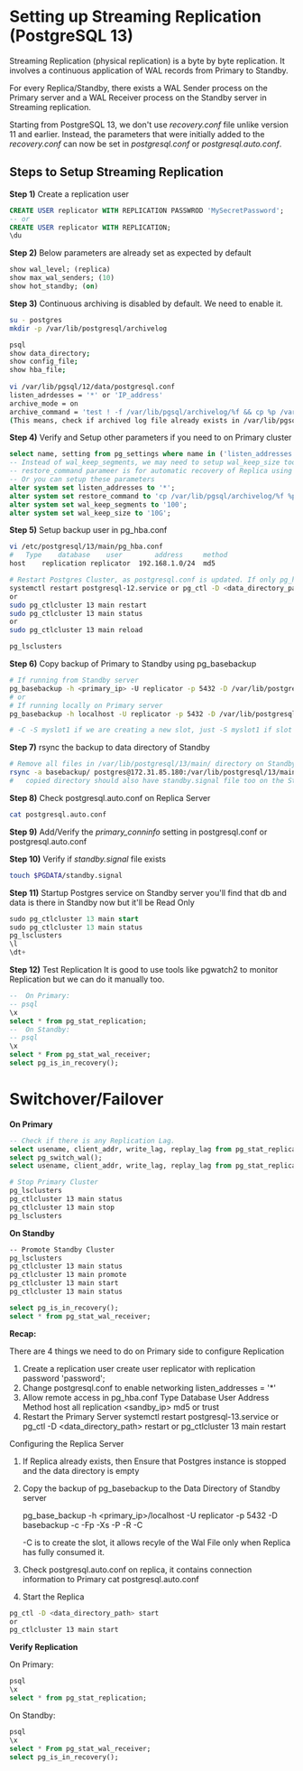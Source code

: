# Setting up Streaming Replication (PostgreSQL 13)
Streaming Replication (physical replication) is a byte by byte replication. It involves a continuous application of WAL records from Primary to Standby.

For every Replica/Standby, there exists a WAL Sender process on the Primary server and a WAL Receiver process on the Standby server in Streaming replication.

Starting from PostgreSQL 13, we don't use *recovery.conf* file unlike version 11 and earlier. Instead, the parameters that were initially added to the *recovery.conf* can now be set in *postgresql.conf* or *postgresql.auto.conf*.


## Steps to Setup Streaming Replication

**Step 1)** Create a replication user
```sql
CREATE USER replicator WITH REPLICATION PASSWROD 'MySecretPassword';
-- or
CREATE USER replicator WITH REPLICATION;
\du
```

**Step 2)** Below parameters are already set as expected by default
```sql
show wal_level; (replica)
show max_wal_senders; (10)
show hot_standby; (on)
```

**Step 3)** Continuous archiving is disabled by default. We need to enable it.
```sh
su - postgres
mkdir -p /var/lib/postgresql/archivelog	

psql
show data_directory;
show config_file;
show hba_file;
	
vi /var/lib/pgsql/12/data/postgresql.conf
listen_adrdesses = '*' or 'IP_address'
archive_mode = on
archive_command = 'test ! -f /var/lib/pgsql/archivelog/%f && cp %p /var/lib/pgsql/archivelog/%f'
(This means, check if archived log file already exists in /var/lib/pgsql/archivelog/, if not then copy it.)
```

**Step 4)** Verify and Setup other parameters if you need to on Primary cluster
```sql
select name, setting from pg_settings where name in ('listen_addresses','archive_mode','archive_command','wal_keep_segments','restore_command');
-- Instead of wal_keep_segments, we may need to setup wal_keep_size too. We can set it to 10 GB.
-- restore_command parameer is for automatic recovery of Replica using archived location.
-- Or you can setup these parameters
alter system set listen_addresses to '*';
alter system set restore_command to 'cp /var/lib/pgsql/archivelog/%f %p';
alter system set wal_keep_segments to '100';
alter system set wal_keep_size to '10G';
```

**Step 5)** Setup backup user in pg_hba.conf
```sh
vi /etc/postgresql/13/main/pg_hba.conf
#	Type	database	user		address		method
host	replication	replicator	192.168.1.0/24	md5

# Restart Postgres Cluster, as postgresql.conf is updated. If only pg_hba.conf is updated, then only reload is enough.	
systemctl restart postgresql-12.service or pg_ctl -D <data_directory_path> restart
or
sudo pg_ctlcluster 13 main restart
sudo pg_ctlcluster 13 main status
or
sudo pg_ctlcluster 13 main reload

pg_lsclusters
```

**Step 6)** Copy backup of Primary to Standby using pg_basebackup
```sh
# If running from Standby server
pg_basebackup -h <primary_ip> -U replicator -p 5432 -D /var/lib/postgresql/basebackup -c fast -Fp (or -Ft -z) -C -S myslot1 -Xs -P -R
# or
# If running locally on Primary server
pg_basebackup -h localhost -U replicator -p 5432 -D /var/lib/postgresql/basebackup -c fast (or --checkpoint=fast) -C -S myslot1 -Fp -Xs -P -R

# -C -S myslot1 if we are creating a new slot, just -S myslot1 if slot already exists.
```

**Step 7)** rsync the backup to data directory of Standby
```sh
# Remove all files in /var/lib/postgresql/13/main/ directory on Standby server first.
rsync -a basebackup/ postgres@172.31.85.180:/var/lib/postgresql/13/main/
#	copied directory should also have standby.signal file too on the Standby server
```

**Step 8)** Check postgresql.auto.conf on Replica Server
```sh
cat postgresql.auto.conf	
```

**Step 9)** Add/Verify the *primary_conninfo* setting in postgresql.conf or postgresql.auto.conf 

**Step 10)** Verify if *standby.signal* file exists
```sh
touch $PGDATA/standby.signal
```

**Step 11)** Startup Postgres service on Standby server
	you'll find that db and data is there in Standby now but it'll be Read Only
```sql
sudo pg_ctlcluster 13 main start
sudo pg_ctlcluster 13 main status
pg_lsclusters
\l
\dt+
```

**Step 12)** Test Replication
	It is good to use tools like pgwatch2 to monitor Replication but we can do it manually too.
```sql
--	On Primary:
-- psql
\x
select * from pg_stat_replication;
--	On Standby:
-- psql
\x
select * From pg_stat_wal_receiver;
select pg_is_in_recovery();
```

# Switchover/Failover

**On Primary**
```sql
-- Check if there is any Replication Lag.
select usename, client_addr, write_lag, replay_lag from pg_stat_replication;
select pg_switch_wal();
select usename, client_addr, write_lag, replay_lag from pg_stat_replication;
```

```sh
# Stop Primary Cluster
pg_lsclusters
pg_ctlcluster 13 main status
pg_ctlcluster 13 main stop
pg_lsclusters
```

**On Standby**
```sh
-- Promote Standby Cluster
pg_lsclusters
pg_ctlcluster 13 main status
pg_ctlcluster 13 main promote
pg_ctlcluster 13 main start
pg_ctlcluster 13 main status
```

```sql
select pg_is_in_recovery();
select * from pg_stat_wal_receiver;
```

**Recap:**

There are 4 things we need to do on Primary side to configure Replication
1. Create a replication user 
create user replicator with replication password 'password';
2. Change postgresql.conf to enable networking
listen_addresses = '*'
3. Allow remote access in pg_hba.conf
Type 	Database 	User 			Address 	Method
host	all			replication		<sandby_ip>	md5 or trust
4. Restart the Primary Server
systemctl restart postgresql-13.service or pg_ctl -D <data_directory_path> restart or pg_ctlcluster 13 main restart

Configuring the Replica Server
1. If Replica already exists, then Ensure that Postgres instance is stopped and the data directory is empty

2. Copy the backup of pg_basebackup to the Data Directory of Standby server

	pg_base_backup -h <primary_ip>/localhost -U replicator -p 5432 -D basebackup -c -Fp -Xs -P -R -C

	-C is to create the slot, it allows recyle of the Wal File only when Replica has fully consumed it.

3. Check postgresql.auto.conf on replica, it contains connection information to Primary
	cat postgresql.auto.conf

4. Start the Replica
```sh
pg_ctl -D <data_directory_path> start	
or
pg_ctlcluster 13 main start
```	

**Verify Replication**

On Primary:

```sql
psql
\x
select * from pg_stat_replication;
```
On Standby:

```sql
psql
\x
select * From pg_stat_wal_receiver;
select pg_is_in_recovery();
```